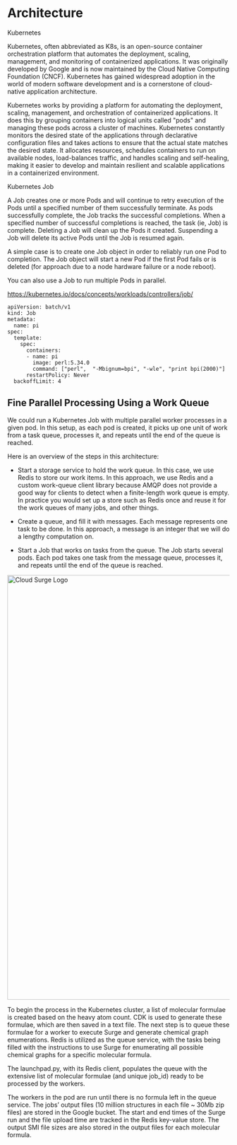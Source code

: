 # Architecture 

Kubernetes

Kubernetes, often abbreviated as K8s, is an open-source container orchestration platform that automates the deployment, scaling, management, and monitoring of containerized applications. It was originally developed by Google and is now maintained by the Cloud Native Computing Foundation (CNCF). Kubernetes has gained widespread adoption in the world of modern software development and is a cornerstone of cloud-native application architecture.

Kubernetes works by providing a platform for automating the deployment, scaling, management, and orchestration of containerized applications. It does this by grouping containers into logical units called "pods" and managing these pods across a cluster of machines. Kubernetes constantly monitors the desired state of the applications through declarative configuration files and takes actions to ensure that the actual state matches the desired state. It allocates resources, schedules containers to run on available nodes, load-balances traffic, and handles scaling and self-healing, making it easier to develop and maintain resilient and scalable applications in a containerized environment.

Kubernetes Job

A Job creates one or more Pods and will continue to retry execution of the Pods until a specified number of them successfully terminate. As pods successfully complete, the Job tracks the successful completions. When a specified number of successful completions is reached, the task (ie, Job) is complete. Deleting a Job will clean up the Pods it created. Suspending a Job will delete its active Pods until the Job is resumed again.

A simple case is to create one Job object in order to reliably run one Pod to completion. The Job object will start a new Pod if the first Pod fails or is deleted (for approach due to a node hardware failure or a node reboot).

You can also use a Job to run multiple Pods in parallel.

https://kubernetes.io/docs/concepts/workloads/controllers/job/

```
apiVersion: batch/v1
kind: Job
metadata:
  name: pi
spec:
  template:
    spec:
      containers:
      - name: pi
        image: perl:5.34.0
        command: ["perl",  "-Mbignum=bpi", "-wle", "print bpi(2000)"]
      restartPolicy: Never
  backoffLimit: 4
```

## Fine Parallel Processing Using a Work Queue

We could run a Kubernetes Job with multiple parallel worker processes in a given pod. In this setup, as each pod is created, it picks up one unit of work from a task queue, processes it, and repeats until the end of the queue is reached.

Here is an overview of the steps in this architecture:

- Start a storage service to hold the work queue. In this case, we use Redis to store our work items. In this approach, we use Redis and a custom work-queue client library because AMQP does not provide a good way for clients to detect when a finite-length work queue is empty. In practice you would set up a store such as Redis once and reuse it for the work queues of many jobs, and other things.

- Create a queue, and fill it with messages. Each message represents one task to be done. In this approach, a message is an integer that we will do a lengthy computation on.

- Start a Job that works on tasks from the queue. The Job starts several pods. Each pod takes one task from the message queue, processes it, and repeats until the end of the queue is reached.

<img  src="/architecture.png" alt="Cloud Surge Logo" style="width: 100vw">

To begin the process in the Kubernetes cluster, a list of molecular formulae is created based on the heavy atom count. CDK is used to generate these formulae, which are then saved in a text file. The next step is to queue these formulae for a worker to execute Surge and generate chemical graph enumerations. Redis is utilized as the queue service, with the tasks being filled with the instructions to use Surge for enumerating all possible chemical graphs for a specific molecular formula.

The launchpad.py, with its Redis client, populates the queue with the extensive list of molecular formulae (and unique job_id) ready to be processed by the workers.

The workers in the pod are run until there is no formula left in the queue service. The jobs’ output files (10 million structures in each file ~ 30Mb zip files) are stored in the Google bucket. The start and end times of the Surge run and the file upload time are tracked in the Redis key-value store. The output SMI file sizes are also stored in the output files for each molecular formula.
